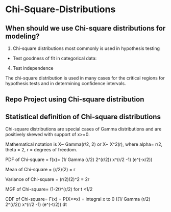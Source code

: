 # Chi-Square-Distributions
## When should we use Chi-square distributions for modeling?
1. Chi-square distributions most commonly is used in hypothesis testing
  - Test goodness of fit in categorical data: 
4. Test independence

The chi-square distribution is used in many cases for the critical regions for hypothesis tests and in determining confidence intervals. 

## Repo Project using Chi-square distribution


## Statistical definition of Chi-square distributions
Chi-square distributions are special cases of Gamma distributions and are positively skewed with support of x>=0.

Mathematical notation is X~ Gamma(r/2, 2) or X~ X^2(r), where alpha= r/2, theta = 2, r = degrees of freedom.

PDF of Chi-square = f(x)= (1/ Gamma (r/2) 2^(r/2)) x^(r/2 -1) (e^(-x/2))

Mean of Chi-square = (r/2)(2) = r

Variance of Chi-square = (r/2)(2)^2 = 2r

MGF of Chi-square= (1-2t)^(r/2) for t <1/2

CDF of Chi-square= F(x) = P(X<=x) = integral x to 0 ((1/ Gamma (r/2) 2^(r/2)) x^(r/2 -1) (e^(-t/2)) dt

